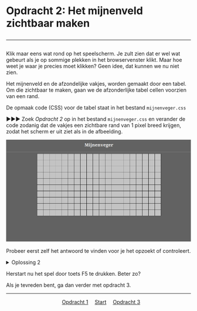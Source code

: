 # Opdracht 2: Het mijnenveld zichtbaar maken<hr>

Klik maar eens wat rond op het speelscherm. Je zult zien dat er wel wat gebeurt als je op sommige plekken in het browservenster klikt. Maar hoe weet je waar je precies moet klikken? Geen idee, dat kunnen we nu niet zien.

Het mijnenveld en de afzondelijke vakjes, worden gemaakt door een tabel. Om die zichtbaar te maken, gaan we de afzonderlijke tabel cellen voorzien van een rand.

De opmaak code (CSS) voor de tabel staat in het bestand `mijnenveger.css`<br>

▶▶▶ Zoek *Opdracht 2* op in het bestand `mijnenveger.css` en verander de code zodanig dat de vakjes een zichtbare rand van 1 pixel breed krijgen, zodat het scherm er uit ziet als in de afbeelding.

<img src="images/mijnenveger1_1.png" alt="drawing" width="600"/>
  
Probeer eerst zelf het antwoord te vinden voor je het opzoekt of controleert.

<details>
  <summary>Oplossing 2</summary>
>  #veld table td {<br>
    &emsp;background-color: rgb(195, 195, 195);<br>
    &emsp;width: 30px;<br>
    &emsp;min-width: 30px;<br>
    &emsp;height: 30px;<br>
    &emsp;min-height: 30px;<br>
    <b>&emsp;border: 1px solid black;</b><br>
}<br>
</details>

Herstart nu het spel door toets F5 te drukken. Beter zo? 

Als je tevreden bent, ga dan verder met opdracht 3.

<hr>
<center>
&emsp;<a href="./mijnenveger-opdracht1.md">Opdracht 1</a>
&emsp;<a href="./Instructies.md">Start</a> 
&emsp;<a href="./mijnenveger-opdracht3.md">Opdracht 3</a>
</center>

